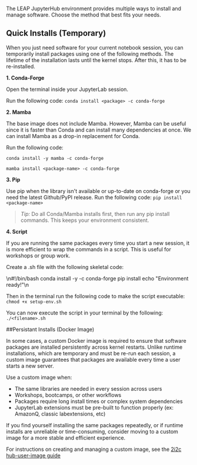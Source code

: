 The LEAP JupyterHub environment provides multiple ways to install and manage software. Choose the method that best fits your needs.

## Quick Installs (Temporary)

When you just need software for your current notebook session, you can temporarily install packages using one of the following methods. The lifetime of the installation lasts until the kernel stops. After this, it has to be re-installed.

**1. Conda-Forge**

Open the terminal inside your JupyterLab session.

Run the following code: `conda install <package> -c conda-forge`

**2. Mamba**

The base image does not include Mamba. However, Mamba can be useful since it is faster than Conda and can install many dependencies at once. We can install Mamba as a drop-in replacement for Conda.

Run the following code:

`conda install -y mamba -c conda-forge`

`mamba install <package-name> -c conda-forge`

**3. Pip**

Use pip when the library isn't available or up-to-date on conda-forge or you need the latest Github/PyPI release.
Run the following code: `pip install <package-name>`

> *Tip:* Do all Conda/Mamba installs first, then run any pip install commands. This keeps your environment consistent.

**4. Script**

If you are running the same packages every time you start a new session, it is more efficient to wrap the commands in a script. This is useful for workshops or group work.

Create a .sh file with the following skeletal code:

\\n#!/bin/bash
conda install -y <package> <package> -c conda-forge
pip install <package>
echo "Environment ready!"\\n

Then in the terminal run the following code to make the script executable: `chmod +x setup-env.sh`

You can now execute the script in your terminal by the following: `./<filename>.sh`

##Persistant Installs (Docker Image)

In some cases, a custom Docker image is required to ensure that software packages are installed persistently across kernel restarts. Unlike runtime installations, which are temporary and must be re-run each session, a custom image guarantees that packages are available every time a user starts a new server.

Use a custom image when:

- The same libraries are needed in every session across users
- Workshops, bootcamps, or other workflows
- Packages require long install times or complex system dependencies
- JupyterLab extensions must be pre-built to function properly (ex: AmazonQ, classic labextensions, etc)

If you find yourself installing the same packages repeatedly, or if runtime installs are unreliable or time-consuming, consider moving to a custom image for a more stable and efficient experience.

For instructions on creating and managing a custom image, see the [2i2c hub-user-image guide](https://docs.2i2c.org/admin/howto/environment/)
